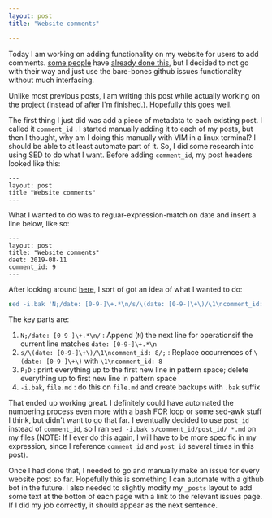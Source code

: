 ```yaml
---
layout: post
title: "Website comments"

---
```


Today I am working on adding functionality on my website for users to add comments. [some people](https://github.com/apps/utterances) have [already done this](https://artsy.github.io/blog/2017/07/15/Comments-are-on/), but I decided to not go with their way and just use the bare-bones github issues functionality without much interfacing. 

Unlike most previous posts, I am writing this post while actually working on the project (instead of after I'm finished.). Hopefully this goes well.

The first thing I just did was add a piece of metadata to each existing post. I called it `comment_id` . I started manually adding it to each of my posts, but then I thought, why am I doing this manually with VIM in a linux terminal? I should be able to at least automate part of it. So, I did some research into using SED to do what I want. Before adding `comment_id`, my post headers looked like this:

```
---
layout: post
title "Website comments"
---
```

What I wanted to do was to reguar-expression-match on date and insert a line below, like so:

```
---                   
layout: post
title: "Website comments"
daet: 2019-08-11
comment_id: 9
---
```

After looking around [here](https://stackoverflow.com/questions/4510813/sed-regular-expression-over-multiple-lines), I sort of got an idea of what I wanted to do:


```sed
sed -i.bak 'N;/date: [0-9-]\+.*\n/s/\(date: [0-9-]\+\)/\1\ncomment_id: 8/;P;D' file.md
```

The key parts are:

1. `N;/date: [0-9-]\+.*\n/` : Append (`N`) the next line for operationsif the current line matches `date: [0-9-]\+.*\n`
1. `s/\(date: [0-9-]\+\)/\1\ncomment_id: 8/;` : Replace occurrences of `\(date: [0-9-]\+\)` with `\1\ncomment_id: 8` 
1. `P;D` : print everything up to the first new line in pattern space; delete everything up to first new line in pattern space
1. `-i.bak`, `file.md` : do this on `file.md` and create backups with `.bak` suffix 

That ended up working great. I definitely could have automated the numbering process even more with a bash FOR loop or some sed-awk stuff I think, but didn't want to go that far.  I eventually decided to use `post_id` instead of `comment_id`, so I ran `sed -i.bak s/comment_id/post_id/ *.md` on my files (NOTE: If I ever do this again, I will have to be more specific in my expression, since I reference `comment_id` and `post_id` several times in this post).

Once I had done that, I needed to go and manually make an issue for every website post so far. Hopefully this is something I can automate with a github bot in the future. I also needed to slightly modify my `_posts` layout to add some text at the botton of each page with a link to the relevant issues page. If I did my job correctly, it should appear as the next sentence.


